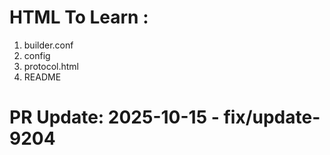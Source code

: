 # HTML To Learn :

1. builder.conf
2. config
3. protocol.html  
4. README

# PR Update: 2025-10-15 - fix/update-9204
